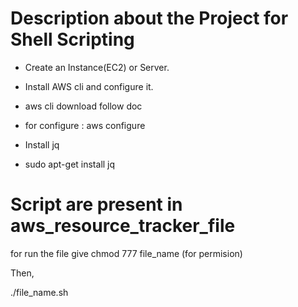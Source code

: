 # Description about the Project for Shell Scripting

- Create an Instance(EC2) or Server.

- Install AWS cli and configure it.
- aws cli download follow doc
- for configure : aws configure

- Install jq 
- sudo apt-get install jq

# Script are present in aws_resource_tracker_file

for run the file 
give chmod 777 file_name (for permision)

Then,

./file_name.sh
